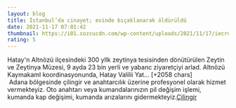 ```yaml
--- 
layout: blog
title: İstanbul’da cinayet; evinde bıçaklanarak öldürüldü
date: 2021-11-17 07:01:42
thumbnail: https://i01.sozcucdn.com/wp-content/uploads/2021/11/17/iecrop/detay-kopya-2_16_9_1637132495-670x371.jpg
rating: 5
---
```

Hatay'n Altnözü ilçesindeki 300 yllk zeytinya tesisinden dönütürülen Zeytin ve Zeytinya Müzesi, 9 ayda 23 bin yerli ve yabanc ziyaretçiyi arlad.
Altnözü Kaymakaml koordinasyonunda, Hatay Valilii Yat… [+2058 chars]</br>&nbsp;Adana bölgesinde çilingir ve anahtarcılık üzerine profesyonel olarak hizmet vermekteyiz. Oto anahtarı veya kumandalarınızın pil değişim işlemi, kumanda kap değişimi, kumanda arızalarını gidermekteyiz.<a href="https://www.cilingiradana.net/">Çilingir</a>